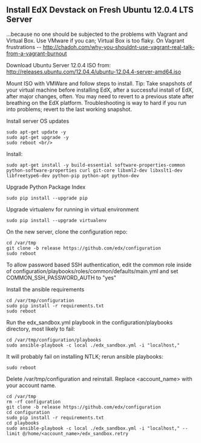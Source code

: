 Install EdX Devstack on Fresh Ubuntu 12.0.4 LTS Server
-------------------------------------------------
...because no one should be subjected to the problems with Vagrant and Virtual Box. Use VMware if you can; Virtual Box is too flaky. On Vagrant frustrations -- http://chadoh.com/why-you-shouldnt-use-vagrant-real-talk-from-a-vagrant-burnout

Download Ubuntu Server 12.0.4 ISO from: http://releases.ubuntu.com/12.04.4/ubuntu-12.04.4-server-amd64.iso

Mount ISO with VMWare and follow steps to install.
Tip: Take snapshots of your virtual machine before installing EdX, after a successful install of EdX, after major changes, often. You may need to revert to a previous state after breathing on the EdX platform. Troubleshooting is way to hard if you run into problems; revert to the last working snapshot.

Install server OS updates
```
sudo apt-get update -y
sudo apt-get upgrade -y
sudo reboot <br/>
```

Install:
```
sudo apt-get install -y build-essential software-properties-common python-software-properties curl git-core libxml2-dev libxslt1-dev libfreetype6-dev python-pip python-apt python-dev
```

Upgrade Python Package Index
```
sudo pip install --upgrade pip
```

Upgrade virtualenv for running in virtual environment
```
sudo pip install --upgrade virtualenv
```

On the new server, clone the configuration repo:
```
cd /var/tmp
git clone -b release https://github.com/edx/configuration
sudo reboot
```

To allow password based SSH authentication, edit the common role inside of configuration/playbooks/roles/common/defaults/main.yml and set COMMON_SSH_PASSWORD_AUTH to "yes"

Install the ansible requirements

```
cd /var/tmp/configuration
sudo pip install -r requirements.txt
sudo reboot
```

Run the edx_sandbox.yml playbook in the configuration/playbooks directory, most likely to fail:
```
cd /var/tmp/configuration/playbooks
sudo ansible-playbook -c local ./edx_sandbox.yml -i "localhost,"
```

It will probably fail on installing NTLK; rerun ansible playbooks:
```
sudo reboot
```

Delete /var/tmp/configuration and reinstall. Replace <account_name> with your account name.
```
cd /var/tmp
rm -rf configuration
git clone -b release https://github.com/edx/configuration
cd configuration
sudo pip install -r requirements.txt
cd playbooks
sudo ansible-playbook -c local ./edx_sandbox.yml -i "localhost," --limit @/home/<account_name>/edx_sandbox.retry
```
